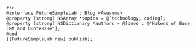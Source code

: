     #!c
    @interface FutureSimpleLab : Blog <Awesome>
    @property (strong) NSArray *topics = @[technology, coding];
    @property (strong) NSDictionary *authors = @[devs : @"Makers of Base CRM and QuoteBase"];
    @end
    [[FutureSimpleLab new] publish];